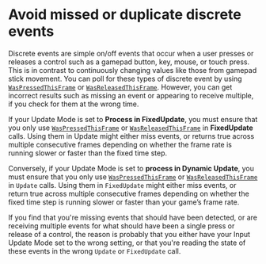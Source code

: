 # Avoid missed or duplicate discrete events

Discrete events are simple on/off events that occur when a user presses or releases a control such as a gamepad button, key, mouse, or touch press. This is in contrast to continuously changing values like those from gamepad stick movement. You can poll for these types of discrete event by using [`WasPressedThisFrame`](../api/UnityEngine.InputSystem.InputAction.html#UnityEngine_InputSystem_InputAction_WasPressedThisFrame_) or [`WasReleasedThisFrame`](../api/UnityEngine.InputSystem.InputAction.html#UnityEngine_InputSystem_InputAction_WasReleasedThisFrame_). However, you can get incorrect results such as missing an event or appearing to receive multiple, if you check for them at the wrong time.

If your Update Mode is set to **Process in FixedUpdate**, you must ensure that you only use [`WasPressedThisFrame`](../api/UnityEngine.InputSystem.InputAction.html#UnityEngine_InputSystem_InputAction_WasPressedThisFrame_) or [`WasReleasedThisFrame`](../api/UnityEngine.InputSystem.InputAction.html#UnityEngine_InputSystem_InputAction_WasReleasedThisFrame_) in **FixedUpdate** calls. Using them in Update might either miss events, or returns true across multiple consecutive frames depending on whether the frame rate is running slower or faster than the fixed time step.

Conversely, if your Update Mode is set to **process in Dynamic Update**, you must ensure that you only use [`WasPressedThisFrame`](../api/UnityEngine.InputSystem.InputAction.html#UnityEngine_InputSystem_InputAction_WasPressedThisFrame_) or [`WasReleasedThisFrame`](../api/UnityEngine.InputSystem.InputAction.html#UnityEngine_InputSystem_InputAction_WasReleasedThisFrame_) in `Update` calls. Using them in `FixedUpdate` might either miss events, or return true across multiple consecutive frames depending on whether the fixed time step is running slower or faster than your game’s frame rate.

If you find that you're missing events that should have been detected, or are receiving multiple events for what should have been a single press or release of a control, the reason is probably that you either have your Input Update Mode set to the wrong setting, or that you're reading the state of these events in the wrong `Update` or `FixedUpdate` call.
